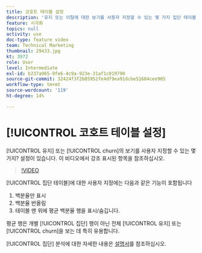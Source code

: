 ```yaml
---
title: 코호트 테이블 설정
description: '유지 또는 이탈에 대한 보기를 사용자 지정할 수 있는 몇 가지 집단 테이블 설정이 있습니다. 이 비디오에서 강조 표시된 항목을 참조하십시오. '
feature: 시각화
topics: null
activity: use
doc-type: feature video
team: Technical Marketing
thumbnail: 29433.jpg
kt: 3972
role: User
level: Intermediate
exl-id: b237a965-9fe6-4c9a-923e-31af1c019790
source-git-commit: 32424f3f2b05952fe4df9ea91dcbe51684cee905
workflow-type: tm+mt
source-wordcount: '119'
ht-degree: 14%

---
```


# [!UICONTROL 코호트 테이블 설정]

[!UICONTROL 유지] 또는 [!UICONTROL churn]의 보기를 사용자 지정할 수 있는 몇 가지? 설정이 있습니다. 이 비디오에서 강조 표시된 항목을 참조하십시오.

>[!VIDEO](https://video.tv.adobe.com/v/29433/?quality=12)

[!UICONTROL 집단 테이블]에 대한 사용자 지정에는 다음과 같은 기능이 포함됩니다

1. 백분율만 표시
1. 백분율 반올림
1. 테이블 맨 위에 평균 백분율 행을 표시/숨깁니다.

평균 행은 개별 [!UICONTROL 집단] 행이 아닌 전체 [!UICONTROL 유지] 또는 [!UICONTROL churn]을 보는 데 특히 유용합니다.

[!UICONTROL 집단] 분석에 대한 자세한 내용은 [설명서](https://docs.adobe.com/help/ko-KR/analytics/analyze/analysis-workspace/visualizations/cohort-table/t-cohort.html)를 참조하십시오.
